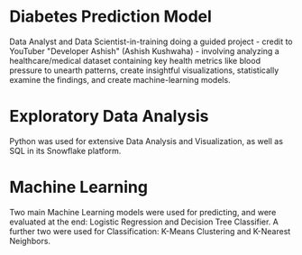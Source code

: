 # Diabetes Prediction Model
Data Analyst and Data Scientist-in-training doing a guided project - credit to YouTuber "Developer Ashish" (Ashish Kushwaha) - involving analyzing a healthcare/medical dataset containing key health metrics like blood pressure to unearth patterns, create insightful visualizations, statistically examine the findings, and create machine-learning models.

# Exploratory Data Analysis
Python was used for extensive Data Analysis and Visualization, as well as SQL in its Snowflake platform.

# Machine Learning
Two main Machine Learning models were used for predicting, and were evaluated at the end: Logistic Regression and Decision Tree Classifier. A further two were used for Classification: K-Means Clustering and K-Nearest Neighbors.
